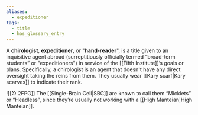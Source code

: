 ```yaml
---
aliases:
  - expeditioner
tags:
  - title
  - has_glossary_entry
---
```

A **chirologist**, **expeditioner**, or "**hand-reader**", is a title given to an inquisitive agent abroad (surreptitiously officially termed “broad-term students” or "expeditioners") in service of the [[Fifth Institute]]’s goals or plans. Specifically, a chirologist is an agent that doesn't have any direct oversight taking the reins from them. They usually wear [[Kary scarf|Kary scarves]] to indicate their rank.

![[⎋ 2FPG]]
The [[Single-Brain Cell|SBC]] are known to call them “Micklets” or “Headless”, since they’re usually not working with a [[High Manteian|High Manteian]].